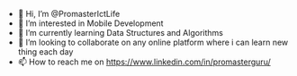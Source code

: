 - 👋 Hi, I’m @PromasterIctLife
- 👀 I’m interested in Mobile Development
- 🌱 I’m currently learning Data Structures and Algorithms
- 💞️ I’m looking to collaborate on any online platform where i can learn new thing each day
- 📫 How to reach me on https://www.linkedin.com/in/promasterguru/

<!---
PromasterIctLife/PromasterIctLife is a ✨ special ✨ repository because its `README.md` (this file) appears on your GitHub profile.
You can click the Preview link to take a look at your changes.
--->
